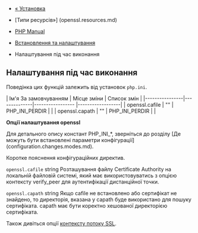 - [« Установка](openssl.installation.md)
- [Типи ресурсів»] (openssl.resources.md)

- [PHP Manual](index.md)
- [Встановлення та налаштування](openssl.setup.md)
- Налаштування під час виконання

## Налаштування під час виконання

Поведінка цих функцій залежить від установок `php.ini`.

| Ім'я За замовчуванням | Місце зміни | Список змін |
|----------------|--------------|----------------- |------------------|
| openssl.cafile | "" | PHP_INI_PERDIR | |
| openssl.capath | "" | PHP_INI_PERDIR | |

**Опції налаштування openssl**

Для детального опису констант PHP_INI\_\*, зверніться до розділу [Де
можуть бути встановлені параметри
конфігурації] (configuration.changes.modes.md).

Коротке пояснення конфігураційних директив.

`openssl.cafile` string
Розташування файлу Certificate Authority на локальній файловій
системі, який має використовуватись з опцією контексту verify_peer
для аутентифікації дистанційної точки.

`openssl.capath` string
Якщо cafile не встановлено або сертифікат не знайдено, то директорія, вказана
у capath буде використано для пошуку сертифіката. capath має бути
коректно хешованої директорією сертифіката.

Також дивіться опції [контексту потоку SSL](context.ssl.md).

